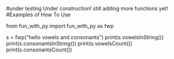 #under testing
	Under construction! still adding more functions yet!
#Examples of How To Use 

from fun_with_py import fun_with_py as fwp

s = fwp("hello vowels and consonants")
print(s.vowelsInString())
print(s.consonantsInString())
print(s.vowelsCount())
print(s.consonantsCount())

